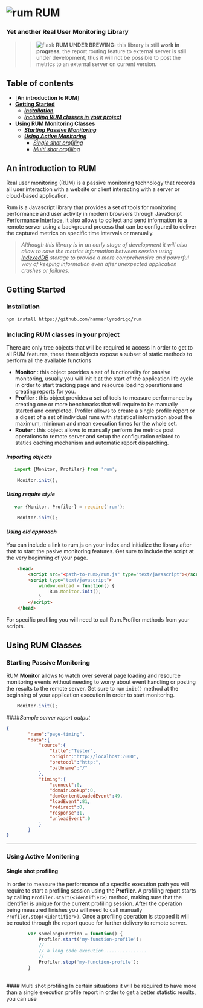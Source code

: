 
# ![rum](https://raw.githubusercontent.com/hammerlyrodrigo/rum/master/static/moonshine.png) **RUM**
### Yet another **Real User Monitoring Library**

>> ![flask](https://raw.githubusercontent.com/hammerlyrodrigo/rum/master/static/flask.png) **RUM UNDER BREWING:** this library is still **work in progress**, the report routing feature to external server is still under development, thus it will not be possible to post the metrics to an external server on current version.


## Table of contents

 - [**An introduction to RUM**]
 - [**Getting Started**](#getting-started)
	 - [***Installation***](#installation)
	 - [***Including RUM classes in your project***](#importing-objects)
 - [**Using RUM Monitoring Classes**](#using-rum-classes)
	 - [***Starting Passive Monitoring***](#starting-passive-monitoring)
	 - [***Using Active Monitoring***](#using-active-monitoring)
		 - [*Single shot profiling*](#single-shot-profiling)
		 - [*Multi shot profiling*](#multi-shot-profiling)


## **An introduction to RUM**
Real user monitoring (RUM) is a passive monitoring technology that records all user interaction with a website or client interacting with a server or cloud-based application.

Rum is a Javascript library that provides a set of tools for monitoring performance and user activity in modern browsers through JavaScript [Performance Interface](https://developer.mozilla.org/en-US/docs/Web/API/Performance), it also allows to collect and send information to a remote server using a background process that can be configured to deliver the captured metrics on specific time intervals or manually. 


> *Although this library is in an early stage of development it will also allow to save the metrics information between session using [IndexedDB](https://developer.mozilla.org/en-US/docs/Web/API/IndexedDB_API/Using_IndexedDB) storage to provide a more comprehensive and powerful way of keeping information even after unexpected application crashes or failures.*


## **Getting Started**


### **Installation**

    npm install https://github.com/hammerlyrodrigo/rum


### **Including RUM classes in your project**

There are only tree objects that will be required to access in order to get to all RUM features, these three
objects expose a subset of static methods to perform all the available functions

 - **Monitor** : this object provides a set of functionality for passive monitoring, usually you will init it at the start of the application life cycle in order to start tracking page and resource loading operations and creating reports for you.
 - **Profiler** : this object provides a set of tools to measure performance by creating one or more benchmarks  that will require to be manually started and completed. Profiler allows to create a single profile report or a digest of a set of individual runs with statistical information about the maximum, minimum and mean execution times for the whole set.
 - **Router** : this object allows to manually perform the metrics post operations to remote server and setup the configuration related to statics caching mechanism and automatic report dispatching.
 
#### ***Importing objects*** 
```javascript
   import {Monitor, Profiler} from 'rum';	

	Monitor.init();
```	
#### ***Using require style*** 
```javascript
   var {Monitor, Profiler} = require('rum');	

	Monitor.init();
```	
	
#### ***Using old approach***

You can include a link to rum.js on your index and initialize the library after that to start the pasive monitoring features. Get sure to include the script at the very beginning of your page.

```html
    <head>
	    <script src="<path-to-rum>/rum.js" type="text/javascript"></script>
	    <script type="text/javascript">
	        window.onload = function() {
	            Rum.Monitor.init();
	        }
	    </script>
    </head>
```


For specific profiling you will need to call Rum.Profiler methods from your scripts.

## **Using RUM Classes**

### **Starting Passive Monitoring**
RUM **Monitor** allows to watch over several page loading and resource monitoring events without needing to worry about event handling or posting the results to the remote server. Get sure to run `init()` method at the beginning of your application execution in order to start monitoring. 

```javascript
	Monitor.init(); 
```		

####*Sample server report output*
```json
{  
        "name":"page-timing",
        "data":{  
            "source":{  
                "title":"Tester",
                "origin":"http://localhost:7000",
                "protocol":"http:",
                "pathname":"/"
            },
            "timing":{  
                "connect":0,
                "domainLookup":0,
                "domContentLoadedEvent":49,
                "loadEvent":81,
                "redirect":0,
                "response":1,
                "unloadEvent":0
            }
        }
}
```		


----------


### **Using Active Monitoring**		    

#### Single shot profiling
In order to measure the performance of a specific execution path you will require to start a profiling session using the **Profiler**. A profiling report starts by calling `Profiler.start(<identifier>)` method, making sure that the identifier is unique for the current profiling session. After the operation being measured finishes you will need to call manually `Profiler.stop(<identifier>)`. Once a profiling operation is stopped it will be routed through the report queue for further delivery to remote server. 

```javascript
        var somelongFunction = function() {
		    Profiler.start('my-function-profile');
		    //
		    // a long code execution................
		    //
		    Profiler.stop('my-function-profile');
	    }	
```		
<br>
#### Multi shot profiling
In certain situations it will be required to have more than a single execution profile report in order to get a better statistic results, you can use








